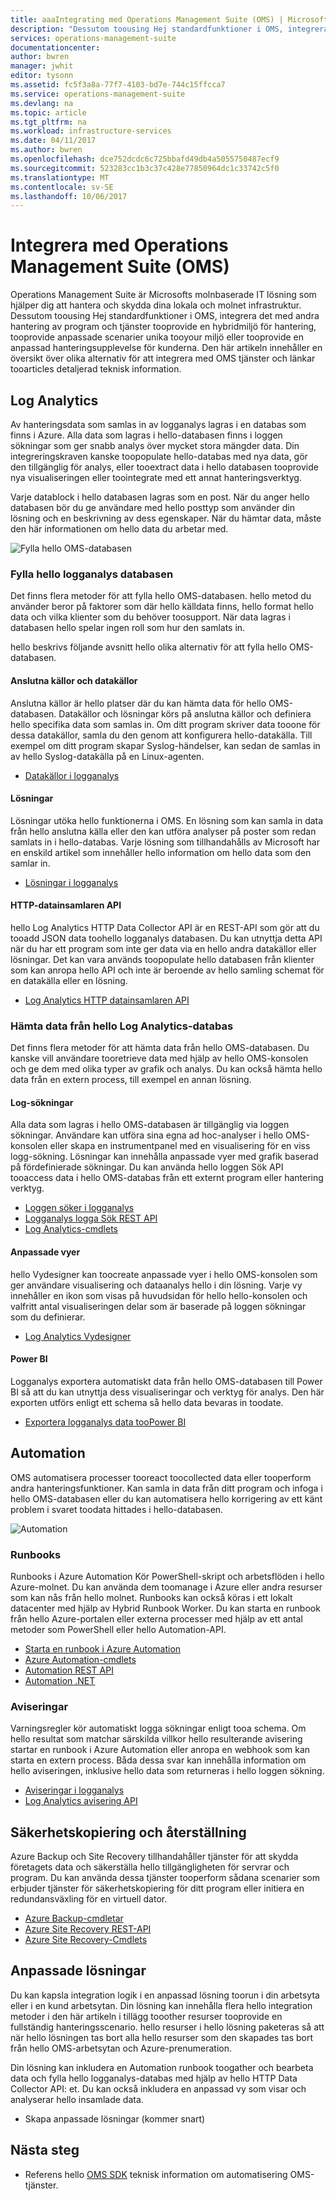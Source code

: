 ```yaml
---
title: aaaIntegrating med Operations Management Suite (OMS) | Microsoft Docs
description: "Dessutom toousing Hej standardfunktioner i OMS, integrera det med andra hantering av program och tjänster tooprovide en hybridmiljö för hantering, tooprovide anpassade scenarier unika tooyour miljö eller tooprovide en anpassad hanteringsupplevelse för kunderna.  Den här artikeln innehåller en översikt över olika alternativ för att integrera med OMS och länkar tooarticles detaljerad teknisk information."
services: operations-management-suite
documentationcenter: 
author: bwren
manager: jwhit
editor: tysonn
ms.assetid: fc5f3a8a-77f7-4103-bd7e-744c15ffcca7
ms.service: operations-management-suite
ms.devlang: na
ms.topic: article
ms.tgt_pltfrm: na
ms.workload: infrastructure-services
ms.date: 04/11/2017
ms.author: bwren
ms.openlocfilehash: dce752dcdc6c725bbafd49db4a5055750487ecf9
ms.sourcegitcommit: 523283cc1b3c37c428e77850964dc1c33742c5f0
ms.translationtype: MT
ms.contentlocale: sv-SE
ms.lasthandoff: 10/06/2017
---
```

# <a name="integrating-with-operations-management-suite-oms"></a>Integrera med Operations Management Suite (OMS)
Operations Management Suite är Microsofts molnbaserade IT lösning som hjälper dig att hantera och skydda dina lokala och molnet infrastruktur.  Dessutom toousing Hej standardfunktioner i OMS, integrera det med andra hantering av program och tjänster tooprovide en hybridmiljö för hantering, tooprovide anpassade scenarier unika tooyour miljö eller tooprovide en anpassad hanteringsupplevelse för kunderna.  Den här artikeln innehåller en översikt över olika alternativ för att integrera med OMS tjänster och länkar tooarticles detaljerad teknisk information. 

## <a name="log-analytics"></a>Log Analytics
Av hanteringsdata som samlas in av logganalys lagras i en databas som finns i Azure.  Alla data som lagras i hello-databasen finns i loggen sökningar som ger snabb analys över mycket stora mängder data.  Din integreringskraven kanske toopopulate hello-databas med nya data, gör den tillgänglig för analys, eller tooextract data i hello databasen tooprovide nya visualiseringen eller toointegrate med ett annat hanteringsverktyg.

Varje datablock i hello databasen lagras som en post.  När du anger hello databasen bör du ge användare med hello posttyp som använder din lösning och en beskrivning av dess egenskaper.  När du hämtar data, måste den här informationen om hello data du arbetar med.

![Fylla hello OMS-databasen](media/operations-management-suite-integration/repository.png)

### <a name="populate-hello-log-analytics-repository"></a>Fylla hello logganalys databasen
Det finns flera metoder för att fylla hello OMS-databasen.  hello metod du använder beror på faktorer som där hello källdata finns, hello format hello data och vilka klienter som du behöver toosupport.  När data lagras i databasen hello spelar ingen roll som hur den samlats in.

hello beskrivs följande avsnitt hello olika alternativ för att fylla hello OMS-databasen.

#### <a name="connected-sources-and-data-sources"></a>Anslutna källor och datakällor
Anslutna källor är hello platser där du kan hämta data för hello OMS-databasen.  Datakällor och lösningar körs på anslutna källor och definiera hello specifika data som samlas in.  Om ditt program skriver data tooone för dessa datakällor, samla du den genom att konfigurera hello-datakälla.  Till exempel om ditt program skapar Syslog-händelser, kan sedan de samlas in av hello Syslog-datakälla på en Linux-agenten.

* [Datakällor i logganalys](../log-analytics/log-analytics-data-sources.md)

#### <a name="solutions"></a>Lösningar
Lösningar utöka hello funktionerna i OMS.  En lösning som kan samla in data från hello anslutna källa eller den kan utföra analyser på poster som redan samlats in i hello-databas.  Varje lösning som tillhandahålls av Microsoft har en enskild artikel som innehåller hello information om hello data som den samlar in.

* [Lösningar i logganalys](../log-analytics/log-analytics-add-solutions.md)

#### <a name="http-data-collector-api"></a>HTTP-datainsamlaren API
hello Log Analytics HTTP Data Collector API är en REST-API som gör att du tooadd JSON data toohello logganalys databasen.  Du kan utnyttja detta API när du har ett program som inte ger data via en hello andra datakällor eller lösningar.  Det kan vara används toopopulate hello databasen från klienter som kan anropa hello API och inte är beroende av hello samling schemat för en datakälla eller en lösning.

* [Log Analytics HTTP datainsamlaren API](../log-analytics/log-analytics-data-collector-api.md)

### <a name="retrieve-data-from-hello-log-analytics-repository"></a>Hämta data från hello Log Analytics-databas
Det finns flera metoder för att hämta data från hello OMS-databasen.  Du kanske vill användare tooretrieve data med hjälp av hello OMS-konsolen och ge dem med olika typer av grafik och analys.  Du kan också hämta hello data från en extern process, till exempel en annan lösning.

#### <a name="log-searches"></a>Log-sökningar
Alla data som lagras i hello OMS-databasen är tillgänglig via loggen sökningar.  Användare kan utföra sina egna ad hoc-analyser i hello OMS-konsolen eller skapa en instrumentpanel med en visualisering för en viss logg-sökning.  Lösningar kan innehålla anpassade vyer med grafik baserad på fördefinierade sökningar.  Du kan använda hello loggen Sök API tooaccess data i hello OMS-databas från ett externt program eller hantering verktyg.  

* [Loggen söker i logganalys](../log-analytics/log-analytics-log-searches.md)
* [Logganalys logga Sök REST API](../log-analytics/log-analytics-log-search-api.md)
* [Log Analytics-cmdlets](https://msdn.microsoft.com/library/mt188224.aspx)

#### <a name="custom-views"></a>Anpassade vyer
hello Vydesigner kan toocreate anpassade vyer i hello OMS-konsolen som ger användare visualisering och dataanalys hello i din lösning.  Varje vy innehåller en ikon som visas på huvudsidan för hello hello-konsolen och valfritt antal visualiseringen delar som är baserade på loggen sökningar som du definierar.

* [Log Analytics Vydesigner](../log-analytics/log-analytics-view-designer.md)

#### <a name="power-bi"></a>Power BI
Logganalys exportera automatiskt data från hello OMS-databasen till Power BI så att du kan utnyttja dess visualiseringar och verktyg för analys.  Den här exporten utförs enligt ett schema så hello data bevaras in toodate. 

* [Exportera logganalys data tooPower BI](../log-analytics/log-analytics-powerbi.md)

## <a name="automation"></a>Automation
OMS automatisera processer tooreact toocollected data eller tooperform andra hanteringsfunktioner.  Kan samla in data från ditt program och infoga i hello OMS-databasen eller du kan automatisera hello korrigering av ett känt problem i svaret toodata hittades i hello-databasen. 

![Automation](media/operations-management-suite-integration/automate.png)

### <a name="runbooks"></a>Runbooks
Runbooks i Azure Automation Kör PowerShell-skript och arbetsflöden i hello Azure-molnet.  Du kan använda dem toomanage i Azure eller andra resurser som kan nås från hello molnet.  Runbooks kan också köras i ett lokalt datacenter med hjälp av Hybrid Runbook Worker.  Du kan starta en runbook från hello Azure-portalen eller externa processer med hjälp av ett antal metoder som PowerShell eller hello Automation-API.

* [Starta en runbook i Azure Automation](../automation/automation-starting-a-runbook.md)
* [Azure Automation-cmdlets](https://msdn.microsoft.com/library/dn690262.aspx)
* [Automation REST API](https://msdn.microsoft.com/library/mt662285.aspx)
* [Automation .NET](https://msdn.microsoft.com//library/mt465763.aspx)

### <a name="alerts"></a>Aviseringar
Varningsregler kör automatiskt logga sökningar enligt tooa schema.  Om hello resultat som matchar särskilda villkor hello resulterande avisering startar en runbook i Azure Automation eller anropa en webhook som kan starta en extern process.  Båda dessa svar kan innehålla information om hello aviseringen, inklusive hello data som returneras i hello loggen sökning.

* [Aviseringar i logganalys](../log-analytics/log-analytics-alerts.md)
* [Log Analytics avisering API](../log-analytics/log-analytics-api-alerts.md)

## <a name="backup-and-site-recovery"></a>Säkerhetskopiering och återställning
Azure Backup och Site Recovery tillhandahåller tjänster för att skydda företagets data och säkerställa hello tillgängligheten för servrar och program.  Du kan använda dessa tjänster tooperform sådana scenarier som erbjuder tjänster för säkerhetskopiering för ditt program eller initiera en redundansväxling för en virtuell dator.

* [Azure Backup-cmdletar](https://msdn.microsoft.com/library/mt619253.aspx)
* [Azure Site Recovery REST-API](https://msdn.microsoft.com/library/azure/mt750497.aspx)
* [Azure Site Recovery-Cmdlets](https://msdn.microsoft.com/library/mt637930.aspx)

## <a name="custom-solutions"></a>Anpassade lösningar
Du kan kapsla integration logik i en anpassad lösning toorun i din arbetsyta eller i en kund arbetsytan.  Din lösning kan innehålla flera hello integration metoder i den här artikeln i tillägg tooother resurser tooprovide en fullständig hanteringsscenario.  hello resurser i hello lösning paketeras så att när hello lösningen tas bort alla hello resurser som den skapades tas bort från hello OMS-arbetsytan och Azure-prenumeration.

Din lösning kan inkludera en Automation runbook toogather och bearbeta data och fylla hello logganalys-databas med hjälp av hello HTTP Data Collector API: et.  Du kan också inkludera en anpassad vy som visar och analyserar hello insamlade data.  

* Skapa anpassade lösningar (kommer snart)    

## <a name="next-steps"></a>Nästa steg
* Referens hello [OMS SDK](operations-management-suite-sdk.md) teknisk information om automatisering OMS-tjänster.  


